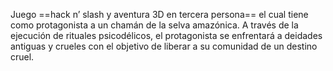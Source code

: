 
Juego ==hack n’ slash y aventura 3D en tercera persona== el cual tiene como protagonista a un chamán de la selva amazónica. A través de la ejecución de rituales psicodélicos, el protagonista se enfrentará a deidades antiguas y crueles con el objetivo de liberar a su comunidad de un destino cruel.

